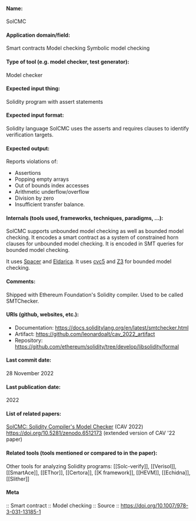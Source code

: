 #### Name:
SolCMC

#### Application domain/field:
Smart contracts
Model checking
Symbolic model checking

#### Type of tool (e.g. model checker, test generator):
Model checker

#### Expected input thing:
Solidity program with assert statements

#### Expected input format:
Solidity language
SolCMC uses the asserts and requires clauses to identify verification targets.

#### Expected output:
Reports violations of:
- Assertions
- Popping empty arrays
- Out of bounds index accesses
- Arithmetic underflow/overflow
- Division by zero
- Insufficient transfer balance.

#### Internals (tools used, frameworks, techniques, paradigms, ...):
SolCMC supports unbounded model checking as well as bounded model checking.
It encodes a smart contract as a system of constrained horn clauses for unbounded model checking. It is encoded in SMT queries for bounded model checking.

It uses [Spacer](../../Tools/Solvers/Spacer.md) and [Eldarica](Eldarica).
It uses [cvc5](../../Tools/Solvers/SMT/cvc5.md) and [Z3](../../Tools/Solvers/SMT/Z3.md) for bounded model checking.

#### Comments:
Shipped with Ethereum Foundation's Solidity compiler. Used to be called SMTChecker.

#### URIs (github, websites, etc.):
- Documentation: https://docs.soliditylang.org/en/latest/smtchecker.html
- Artifact: https://github.com/leonardoalt/cav_2022_artifact
- Repository: https://github.com/ethereum/solidity/tree/develop/libsolidity/formal

#### Last commit date:
28 November 2022

#### Last publication date:
2022

#### List of related papers:
[SolCMC: Solidity Compiler's Model Checker](https://doi.org/10.1007/978-3-031-13185-1) (CAV 2022)
https://doi.org/10.5281/zenodo.6512173 (extended version of CAV '22 paper)

#### Related tools (tools mentioned or compared to in the paper):
Other tools for analyzing Solidity programs: [[Solc-verify]], [[Verisol]], [[SmartAce]], [[EThor]], [[Certora]], [[K framework]], [[HEVM]], [[Echidna]], [[Slither]]

#### Meta
:: Smart contract
:: Model checking
:: Source :: https://doi.org/10.1007/978-3-031-13185-1